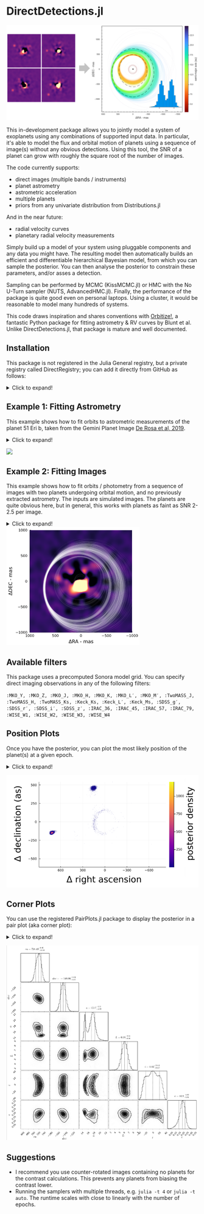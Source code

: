 # DirectDetections.jl

![](images/readme-example.png)

This in-development package allows you to jointly model a system of exoplanets using any combinations of supported input data. In particular, it's able to model the flux and orbital motion of planets using a sequence of image(s) without any obvious detections. Using this tool, the SNR of a planet can grow with roughly the square root of the number of images.

The code currently supports:
- direct images (multiple bands / instruments)
- planet astrometry
- astrometric acceleration
- multiple planets
- priors from any univariate distribution from Distributions.jl

And in the near future:
- radial velocity curves
- planetary radial velocity measurements

Simply build up a model of your system using pluggable components and any data you might have. The resulting model then automatically builds an efficient and differentiable hierarchical Bayesian model, from which you can sample the posterior.
You can then analyse the posterior to constrain these parameters, and/or asses a detection.

Sampling can be performed by MCMC (KissMCMC.jl) or HMC with the No U-Turn sampler (NUTS, AdvancedHMC.jl). Finally, the performance of the package is quite good even on personal laptops. Using a cluster, it would be reasonable to model many hundreds of systems.

This code draws inspiration and shares conventions with [Orbitize!](https://orbitize.readthedocs.io/en/latest/), a fantastic Python package for fitting astrometry & RV curves by Blunt et al. Unlike DirectDetections.jl, that package is mature and well documented.

## Installation
This package is not registered in the Julia General registry, but a private registry called DirectRegistry; you can add it directly from GitHub as follows:
<details>
  <summary>Click to expand!</summary>
 
 From a julia prompt, type `]` to enter package mode. Then:
 ```julia
 pkg> registry add https://github.com/sefffal/DirectRegistry
 pkg> add DirectDetections
 ```

   Some other packages like Plots.jl are used in the examples below, but are not stricly necessary.
 </details>

## Example 1: Fitting Astrometry
This example shows how to fit orbits to astrometric measurements of the planet 51 Eri b, taken from the Gemini Planet Image [De Rosa et al, 2019](https://arxiv.org/abs/1910.10169).

<details>
  <summary>Click to expand!</summary>

**Step 1: specify model & data**
```julia

# Data from De Rosa et al, 2019. See above arXiv link.
planet_b_astrometry = Astrometry(
    (epoch=57009.13,  ra=454.24sind(171.22), dec=454.24cosd(171.22), σ_ra=2., σ_dec=2.),
    (epoch=57052.06,  ra=451.81sind(170.01), dec=451.81cosd(170.01), σ_ra=2., σ_dec=2.),
    (epoch=57053.06,  ra=456.80sind(170.19), dec=456.80cosd(170.19), σ_ra=2.5, σ_dec=2.5),
    (epoch=57266.41,  ra=455.10sind(167.30), dec=455.10cosd(167.30), σ_ra=2., σ_dec=2.),
    (epoch=57332.23,  ra=452.88sind(167.30), dec=452.88cosd(167.30), σ_ra=5.4, σ_dec=5.4),
    (epoch=57374.19,  ra=455.91sind(165.66), dec=455.91cosd(165.66), σ_ra=6.3, σ_dec=6.3),
    (epoch=57376.17,  ra=455.01sind(165.69), dec=455.01cosd(165.69), σ_ra=3., σ_dec=3.),
    (epoch=57415.05,  ra=454.46sind(165.94), dec=454.46cosd(165.94), σ_ra=6., σ_dec=6.),
    (epoch=57649.39,  ra=454.81sind(161.80), dec=454.81cosd(161.80), σ_ra=2., σ_dec=2.),
    (epoch=57652.38,  ra=451.43sind(161.73), dec=451.43cosd(161.73), σ_ra=2.7, σ_dec=2.7),
    (epoch=57739.13,  ra=449.39sind(160.06), dec=449.39cosd(160.06), σ_ra=2.5, σ_dec=2.5),
    (epoch=58068.26,  ra=447.54sind(155.23), dec=447.54cosd(155.23), σ_ra=3., σ_dec=3.),
    (epoch=58442.21,  ra=434.22sind(149.64), dec=434.22cosd(149.64), σ_ra=2., σ_dec=2.),
)

planet_b_priors = Priors(
    a = Uniform(0, 20),
    e = Uniform(0, 0.8),
    τ = Uniform(0, 1),
    ω = Uniform(-π, π),
    i = Uniform(-π, π),
    Ω = Uniform(-π, π),
)
planet_b = DirectDetections.Planet(planet_b_priors, planet_b_astrometry)

system_priors = Priors(
    μ = TruncatedNormal(1.75, 0.01, 0., Inf),
    plx =TruncatedNormal(33.439034, 0.07770842, 0., Inf), # From GAIA EDR3
    # priors on i, Ω, and their expected variance between planets can also be specified for multi-planet models.
)

system = System(system_priors, system_pma, planet_b, )
```

**Step 2: sample from the model**

In this example, we sample from the model using NUTS (AdvancedHMC.jl). 
```julia
chains, _ = DirectDetections.hmc(
    system;
    burnin=2_000,
    numwalkers=1,
    numsamples_perwalker=15_000,
);
chains = chains[1];
```

```
Sampling 35%|███████████                    |  ETA: 0:00:16
  iterations:                    5287
  n_steps:                       6
  is_accept:                     true
  acceptance_rate:               0.8333333331647736
  log_density:                   -19446.616930344586
  hamiltonian_energy:            19460.79112295783
  hamiltonian_energy_error:      1.673470251262188e-10
  max_hamiltonian_energy_error:  Inf
  tree_depth:                    2
  numerical_error:               true
  step_size:                     3.991526096499091e-5
  nom_step_size:                 3.991526096499091e-5
  is_adapt:                      false
  mass_matrix:                   DiagEuclideanMetric([4.526572319817907e-6, 4.53 ...])
```

**Step 3+: visualize the results**
```julia
using Plots
clims=(8,20)

sampled_priors = sample_priors(system,1000)
p_priors = plotposterior(sampled_priors, 1, sampled_priors.planets[1].a, 500,  lw=1, alpha=0.25, colorbartitle="semi-major axis (au)", cmap=:plasma, rev=false, colorbar=nothing, clims=clims)
title!("priors")

p_post = plotposterior(chains, 1, chains.planets[1].a, 500,  lw=1, alpha=0.25, colorbartitle="semi-major axis (au)", cmap=:plasma, rev=false, clims=clims)
scatter!(planet_b.astrometry,marker=(:black,:circle,3),label="")
title!("posterior")

plot(p_priors, p_post, size=(1200,400))
xlims!(-700,700)
ylims!(-700,700)
```
</details>

![](https://user-images.githubusercontent.com/7330605/123161629-7d3d1b80-d424-11eb-9fb3-c214af918991.png)


## Example 2: Fitting Images
This example shows how to fit orbits / photometry from a sequence of images with two planets undergoing orbital motion, and no previously extracted astrometry. The inputs are simulated images. The planets are quite obvious here, but in general, this works with planets as faint as SNR 2-2.5 per image.
<details>
  <summary>Click to expand!</summary>

Starting from a set of convolved images in units of mJy at 10pc, the steps are 
as follows:

1. Load and centre the images
2. Calculate contrast curves for each image
3. List the observations by filter with their platescales, epochs (MJD) and contrast. 
4. Specify priors for orbital and physical parameters. Multiple planets can be provided.
5. Run the MCMC sampler (KissMCMC.jl)
```julia
using DirectImages
using DirectDetections
using ComponentArrays

# Step 1
images = centered.(readfits.(fnames))

# Step 2
contrasts = contrast_interp.(images)

# Step 3
planet_priors = Priors(
    a = Uniform(7, 16),
    e = TruncatedNormal(0.1, 0.1, 0.0, 0.4),
    τ = Uniform(0,1),
    ω = Uniform(-π,π),
    i = Uniform(-π,π),
    Ω = Uniform(-π,π),
    J = Uniform(0,20)
)
  
planet = DirectDetections.Planet(planet_priors)
  
system_images = DirectDetections.Images(
    # You can specify a contrast curve yourself from a backwards-rotated ADI sequence, or they will be calculated for you. 
    # The difference should be negligible for faint planets near the level of the noise, but could underestimate the
    # likelihood of very strongly detected planets.
    (band=:J, image=images[1], platescale=10.0, epoch=times[1]),#, contrast=contrasts[1]),
    (band=:J, image=images[2], platescale=10.0, epoch=times[2]),#, contrast=contrasts[2]),
    (band=:J, image=images[3], platescale=10.0, epoch=times[3]),#, contrast=contrasts[3]),
    (band=:J, image=images[4], platescale=10.0, epoch=times[4]),#, contrast=contrasts[4]),
)

# Step 4
system_priors = Priors(
    μ = TruncatedNormal(1.0, 0.01, 0, 10),
    plx = TruncatedNormal(45., 0.0001, 0, 100),
)

system = System(system_priors, system_pma, system_images, planet)
  
# Step 5
# MCMC with many walkers is recomended over NUTS when sampling from images
@time chains = DirectDetections.mcmc(
    priors, input;
    numwalkers=1600,
    burnin=62_000,
    numsamples_perwalker=70_000,
    thinning=250,
    squash = false
);
```

The resulting chains object has the same shape as the priors, only each element has a matrix of samples from the posterior with columns corresponding to the different chains. If `squash=true`, then each element is just a vector of samples.
E.g.: `chains.planets[1].a` is a vector sampled semi-major axes.

## Analysis
Once you have run the MCMC sampler, there are many interesting things you can learn from the posterior.

### Assessing convergence
There are several useful tools for summarizing the posterior and assessing convergence in the `MCMCChains.jl` package. 
You can convert the chains returned from this package (a ComponentArray) to an MCMCChains.Chains object like so:
```julia
using MCMCChains: Chains
chains_2 = Chains(ComponentArrays.getdata(chains), ComponentArrays.labels(chains))
```
Displaying this object will print a summary with several convergence metrics.

### Visualizing the posterior
You can draw samples from the posterior using the `sampleorbits` function
with a particular planet from the posterior. The samples are automatically
converted into `KeplerianElements` from DirectOrbits.jl. That package defines
a plot recipe, so you can plot samples from the chain directly:
```julia
using DirectOrbits
using Plots
# Sample 300 orbits randomly from the posterior.
sampled_orbits = DirectDetections.sampleorbits(chains.planets[1], 300)

plot(sampled_orbits)
```
<img src="images/readme-orbits.png" width=350/>



There a plotting function for colouring the orbits based on any parameter from the posterior:
```julia
# Shown at top of README!
DirectDetections.plotposterior(chains.planets[1], :a, 5000)


DirectDetections.plotposterior(chains.planets[1], (:phot, :Keck_L′), 5000, colorbartitle="flux", cmap=:plasma, rev=false, clims=(0,30))

DirectDetections.plotposterior(chains.planets[1], :e, 5000, colorbartitle="eccentricity", cmap=:plasma, rev=false,)
```
<img src="images/readme-post-f.png" width=350/><img src="images/readme-post-e2.png" width=350/>
    
It can be useful to overplot sampled orbits on one of the input images. This is easy
using the `imshow` function from the DirectImages package in conjunction with `sample_chain`.
```julia
i = DirectImage(image)
i.PLATESCALE = 10.
imshow(i, skyconvention=true)
plot!(sampled_orbits,color=:white,label="")
```
</details>
<img src="images/readme-overplot.png" width=350/>


## Available filters
This package uses a precomputed Sonora model grid. You can specify direct imaging observations in any of the following filters:

`:MKO_Y, :MKO_Z, :MKO_J, :MKO_H, :MKO_K, :MKO_L′, :MKO_M′, :TwoMASS_J, :TwoMASS_H, :TwoMASS_Ks, :Keck_Ks, :Keck_L′, :Keck_Ms, :SDSS_g′, :SDSS_r′, :SDSS_i′, :SDSS_z′, :IRAC_36, :IRAC_45, :IRAC_57, :IRAC_79, :WISE_W1, :WISE_W2, :WISE_W3, :WISE_W4`


## Position Plots
Once you have the posterior, you can plot the most likely position of the planet(s) at a given epoch.
<details>
  <summary>Click to expand!</summary>

```julia
# Pick a time in MJD to see where the planets were/would be
t = mean(times)
ra, dec = projectpositions(chains.planets[1], t)

# Plot a histogram. This gives the posterior density.
histogram2d(
    ra,dec,
    aspectratio=1,
    xflip=true,
)
```
</details>

![](images/readme-planetloc.png)

## Corner Plots
You can use the registered PairPlots.jl package to display the posterior in a pair plot (aka corner plot):
<details>
  <summary>Click to expand!</summary>

```julia
using PairPlots
table = (;
    a=chains.planets[1].a,
    flux=chains.planets[1].H,
    i=chains.planets[1].i,
    e=chains.planets[1].e,
    # e2=chains.planets[2].e,
    # μ=chains.μ, etc.
)
corner(table, plotscatter=false)
```

![](images/readme-pairplot.png)

Or, isolating only a single planet from the posterior:
</details>

![](images/readme-pairplot-single.png)


## Suggestions
- I recommend you use counter-rotated images containing no planets for the contrast calculations. This prevents any planets from biasing the contrast lower.
- Running the samplers with multiple threads, e.g. `julia -t 4` or `julia -t auto`. The runtime scales with close to linearly with the number of epochs.
